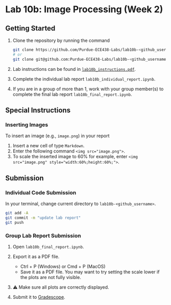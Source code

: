 # Lab 10b: Image Processing (Week 2)

## Getting Started

1. Clone the repository by running the command

    ```bash
    git clone https://github.com/Purdue-ECE438-Labs/lab10b-<github_username>.git  # using web URL
    # or
    git clone git@github.com:Purdue-ECE438-Labs/lab10b-<github_username>.git  # using SSH
    ```

2. Lab instructions can be found in [`lab10b_instructions.pdf`](lab10b_instructions.pdf).

3. Complete the individual lab report `lab10b_individual_report.ipynb`.

4. If you are in a group of more than 1, work with your group member(s) to complete the final lab report `lab10b_final_report.ipynb`.

## Special Instructions

### Inserting Images

To insert an image (e.g., `image.png`) in your report
  
  1. Insert a new cell of type `Markdown`.
  2. Enter the following command `<img src="image.png">`.
  3. To scale the inserted image to 60% for example, enter `<img src="image.png" style="width:60%;height:60%;">`.

## Submission

### Individual Code Submission

In your terminal, change current directory to `lab10b-<github_username>`.

```bash
git add -A 
git commit -m "update lab report"
git push
```

### Group Lab Report Submission

1. Open `lab10b_final_report.ipynb`.

2. Export it as a PDF file.
    * Ctrl + P (Windows) or Cmd + P (MacOS)
    * Save it as a PDF file. You may want to try setting the scale lower if the plots are not fully visible.

3. ⚠️ Make sure all plots are correctly displayed.

4. Submit it to [Gradescope](https://www.gradescope.com/).
